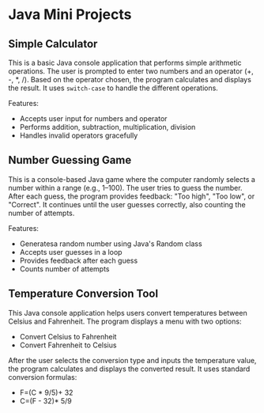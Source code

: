 <!DOCTYPE html>
<html lang="en">
<head>
  <meta charset="UTF-8" />
</head>
<body>
  <h1>Java Mini Projects</h1>

  <h2>Simple Calculator</h2>
  <p>
    This is a basic Java console application that performs simple arithmetic operations.
    The user is prompted to enter two numbers and an operator (+, -, *, /).
    Based on the operator chosen, the program calculates and displays the result.
    It uses <code>switch-case</code> to handle the different operations.
  </p>
  <p>
    Features:
    <ul>
      <li>Accepts user input for numbers and operator</li>
      <li>Performs addition, subtraction, multiplication, division</li>
      <li>Handles invalid operators gracefully</li>
    </ul>
  </p>

  <h2>Number Guessing Game</h2>
  <p>
    This is a console-based Java game where the computer randomly selects a number within a range (e.g., 1–100).
    The user tries to guess the number. After each guess, the program provides feedback:
    "Too high", "Too low", or "Correct".
    It continues until the user guesses correctly, also counting the number of attempts.
  </p>
  <p>
    Features:
    <ul>
      <li>Generatesa random number using Java's Random class</li>
      <li>Accepts user guesses in a loop</li>
      <li>Provides feedback after each guess</li>
      <li>Counts number of attempts</li>
    </ul>
  </p>

  <h2>Temperature Conversion Tool</h2>
  <p>
   This Java console application helps users convert temperatures between Celsius and Fahrenheit. The program displays a menu with two options:
    <ul>
      <li>Convert Celsius to Fahrenheit</li>
      <li>Convert Fahrenheit to Celsius</li>
    </ul>
    <p>
      After the user selects the conversion type and inputs the temperature value, the program calculates and displays the converted result. It uses standard conversion formulas:
      <ul>
        <li>F=(C * 9/5)+ 32 </li>
        <li>C=(F - 32)* 5/9</li>
    </p>
  </p>
</body>
</html>
